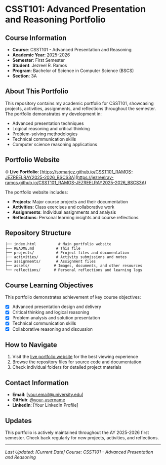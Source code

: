 # CSST101: Advanced Presentation and Reasoning Portfolio

## Course Information
- **Course**: CSST101 - Advanced Presentation and Reasoning
- **Academic Year**: 2025-2026
- **Semester**: First Semester
- **Student**: Jezreel R. Ramos
- **Program**: Bachelor of Science in Computer Science (BSCS)
- **Section**: 3A

## About This Portfolio

This repository contains my academic portfolio for CSST101, showcasing projects, activities, assignments, and reflections throughout the semester. The portfolio demonstrates my development in:

- Advanced presentation techniques
- Logical reasoning and critical thinking
- Problem-solving methodologies
- Technical communication skills
- Computer science reasoning applications

## Portfolio Website

🌐 **Live Portfolio**: [https://somarjez.github.io/CSST101_RAMOS-JEZREELRAY2025-2026_BSCS3A](https://jezreelray-ramos.github.io/CSST101_RAMOS-JEZREELRAY2025-2026_BSCS3A)

The portfolio website includes:
- **Projects**: Major course projects and their documentation
- **Activities**: Class exercises and collaborative work
- **Assignments**: Individual assignments and analysis
- **Reflections**: Personal learning insights and course reflections

## Repository Structure

```
├── index.html          # Main portfolio website
├── README.md          # This file
├── projects/          # Project files and documentation
├── activities/        # Activity submissions and notes
├── assignments/       # Assignment files
├── assets/           # Images, documents, and other resources
└── reflections/      # Personal reflections and learning logs
```

## Course Learning Objectives

This portfolio demonstrates achievement of key course objectives:
- [x] Advanced presentation design and delivery
- [x] Critical thinking and logical reasoning
- [x] Problem analysis and solution presentation
- [x] Technical communication skills
- [x] Collaborative reasoning and discussion

## How to Navigate

1. Visit the [live portfolio website](https://jezreelray-ramos.github.io/CSST101_RAMOS-JEZREELRAY2025-2026_BSCS3A) for the best viewing experience
2. Browse the repository files for source code and documentation
3. Check individual folders for detailed project materials

## Contact Information

- **Email**: [your.email@university.edu]
- **GitHub**: [@your-username](https://github.com/your-username)
- **LinkedIn**: [Your LinkedIn Profile]

## Updates

This portfolio is actively maintained throughout the AY 2025-2026 first semester. Check back regularly for new projects, activities, and reflections.

---

*Last Updated: [Current Date]*
*Course: CSST101 - Advanced Presentation and Reasoning*
